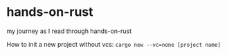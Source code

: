 # hands-on-rust
my journey as I read through hands-on-rust

How to init a new project without vcs:
`cargo new --vc=none [project name]`
